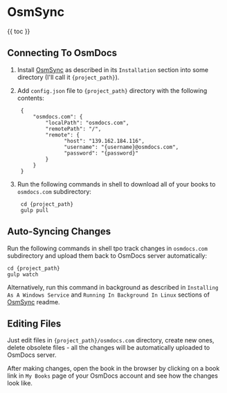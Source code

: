 # OsmSync

{{ toc }}

## Connecting To OsmDocs

1. Install [OsmSync](https://github.com/osmianski/osmsync) as described in its `Installation` section into some directory (I'll call it `{project_path}`).
2. Add `config.json` file to `{project_path}` directory with the following contents:

        {
            "osmdocs.com": {
                "localPath": "osmdocs.com",
                "remotePath": "/",
                "remote": {
                      "host": "139.162.184.116",
                      "username": "{username}@osmdocs.com",
                      "password": "{password}"
                }
            }
        }
3. Run the following commands in shell to download all of your books to `osmdocs.com` subdirectory:

        cd {project_path}
        gulp pull

## Auto-Syncing Changes

Run the following commands in shell tpo track changes in `osmdocs.com` subdirectory and upload them back to OsmDocs server automatically:

    cd {project_path}
    gulp watch

Alternatively, run this command in background as described in `Installing As A Windows Service` and `Running In Background In Linux` sections of [OsmSync](https://github.com/osmianski/osmsync) readme.

## Editing Files

Just edit files in `{project_path}/osmdocs.com` directory, create new ones, delete obsolete files - all the changes will be automatically uploaded to OsmDocs server.

After making changes, open the book in the browser by clicking on a book link in `My Books` page of your OsmDocs account and see how the changes look like.
